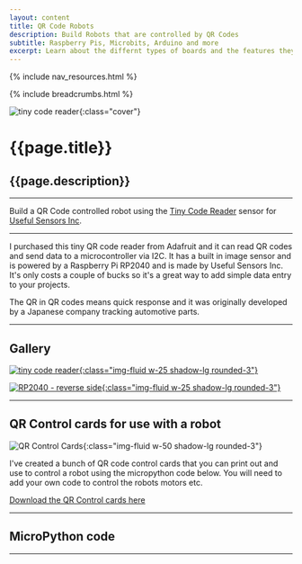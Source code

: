 ```yaml
---
layout: content
title: QR Code Robots
description: Build Robots that are controlled by QR Codes
subtitle: Raspberry Pis, Microbits, Arduino and more
excerpt: Learn about the differnt types of boards and the features they provide
---
```


{% include nav_resources.html %}

{% include breadcrumbs.html %}

![tiny code reader](/assets/img/qr/cover.jpg){:class="cover"}

# {{page.title}}

## {{page.description}}

---

Build a QR Code controlled robot using the [Tiny Code Reader](https://www.adafruit.com/product/5744) sensor for [Useful Sensors Inc](https://usefulsensors.com).

---

I purchased this tiny QR code reader from Adafruit and it can read QR codes and send data to a microcontroller via I2C. It has a built in image sensor and is powered by a Raspberry Pi RP2040 and is made by Useful Sensors Inc. It's only costs a couple of bucks so it's a great way to add simple data entry to your projects.

The QR in QR codes means quick response and it was originally developed by a Japanese company tracking automotive parts.

---

## Gallery

[![tiny code reader](/assets/img/qr/cover.jpg){:class="img-fluid w-25 shadow-lg rounded-3"}](/assets/img/qr/cover.jpg)

[![RP2040 - reverse side](/assets/img/qr/rp2040.jpg){:class="img-fluid w-25 shadow-lg rounded-3"}](/assets/img/qr/rp2040.jpg)

---

## QR Control cards for use with a robot

![QR Control Cards](/assets/img/qr/cards.png){:class="img-fluid w-50 shadow-lg rounded-3"}

I've created a bunch of QR code control cards that you can print out and use to control a robot using the micropython code below. You will need to add your own code to control the robots motors etc.

[Download the QR Control cards here](/assets/pdf/qr_control_cards.pdf)

---

## MicroPython code

<script src="https://gist.github.com/kevinmcaleer/1e5c5bc882cf2af6888832578b108c59.js"></script>

---
